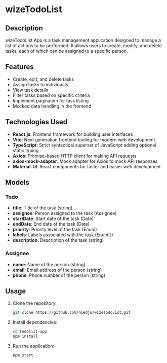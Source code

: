 # wizeTodoList

## Description

wizeTodoList App is a task management application designed to manage a list of actions to be performed. It allows users to create, modify, and delete tasks, each of which can be assigned to a specific person.

## Features

- Create, edit, and delete tasks
- Assign tasks to individuals
- View task details
- Filter tasks based on specific criteria
- Implement pagination for task listing
- Mocked data handling in the frontend

## Technologies Used

- **React.js**: Frontend framework for building user interfaces
- **Vite**: Next generation frontend tooling for modern web development
- **TypeScript**: Strict syntactical superset of JavaScript adding optional static typing
- **Axios**: Promise-based HTTP client for making API requests
- **axios-mock-adapter**: Mock adapter for Axios to mock API responses
- **Material-UI**: React components for faster and easier web development

## Models

### Todo

- **title**: Title of the task (string)
- **assignee**: Person assigned to the task (Assignee)
- **startDate**: Start date of the task (Date)
- **endDate**: End date of the task (Date)
- **priority**: Priority level of the task (Enum)
- **labels**: Labels associated with the task (Enum[])
- **description**: Description of the task (string)

### Assignee

- **name**: Name of the person (string)
- **email**: Email address of the person (string)
- **phone**: Phone number of the person (string)

## Usage

1. Clone the repository:

    ```bash
    git clone https://github.com/niedjo/wizeTodoList.git
    ```

2. Install dependencies:

    ```bash
    cd todolist-app
    npm install
    ```

3. Run the application:

    ```bash
    npm start
    ```
